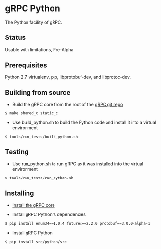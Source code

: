 gRPC Python
=========

The Python facility of gRPC.


Status
-------

Usable with limitations, Pre-Alpha

Prerequisites
-----------------------

Python 2.7, virtualenv, pip, libprotobuf-dev, and libprotoc-dev.


Building from source
----------------------

- Build the gRPC core from the root of the
  [gRPC git repo](https://github.com/grpc/grpc)
```
$ make shared_c static_c
```

- Use build_python.sh to build the Python code and install it into a virtual environment
```
$ tools/run_tests/build_python.sh
```


Testing
-----------------------

- Use run_python.sh to run gRPC as it was installed into the virtual environment
```
$ tools/run_tests/run_python.sh
```


Installing
-----------------------

- [Install the gRPC core](https://github.com/grpc/grpc/blob/master/INSTALL)

- Install gRPC Python's dependencies
```
$ pip install enum34==1.0.4 futures==2.2.0 protobuf==3.0.0-alpha-1
```

- Install gRPC Python
```
$ pip install src/python/src
```
